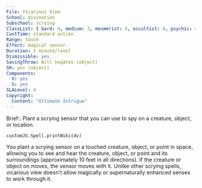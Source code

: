 ```yaml
---
File: Vicarious View
School: divination
Subschool: scrying
ClassList: { bard: 4, medium: 3, mesmerist: 4, occultist: 4, psychic: 4, shaman: 4, sorcerer: 4, wizard: 4, spiritualist: 4, witch: 4 }
CastTime: standard action
Range: touch
Effect: magical sensor
Duration: 1 minute/level
Dismissible: yes
SavingThrow: Will negates (object)
SR: yes (object)
Components:
  V: yes
  S: yes
SLALevel: 4
Copyright:
  Content: "Ultimate Intrigue"
---
```

Brief:: Plant a scrying sensor that you can use to spy on a creature, object, or location.

```dataviewjs
customJS.Spell.printWiki(dv)
```

You plant a scrying sensor on a touched creature, object, or point in space, allowing you to see and hear the creature, object, or point and its surroundings (approximately 10 feet in all directions). If the creature or object on moves, the sensor moves with it. Unlike other scrying spells, vicarious view doesn't allow magically or supernaturally enhanced senses to work through it.
